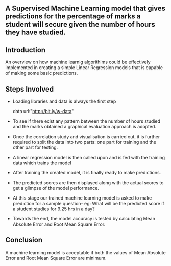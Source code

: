 ## A Supervised Machine Learning model that gives predictions for the percentage of marks a student will secure given the number of hours they have studied.

## Introduction

An overview on how machine learnig algorithims could be effectively implemented in creating a simple Linear Regression models that is capable of making some basic predictions.


## Steps Involved

* Loading libraries and data is always the first step

    data url:"http://bit.ly/w-data"

* To see if there exist any pattern between the number of hours studied and the marks obtained a graphical evaluation approach is adopted.

* Once the correlation study and visualisation is carried out, it is further required to split the data into two parts: one part for training and the other part for testing.

* A linear regression model is then called upon and is fed with the training data which trains the model

* After training the created model, it is finally ready to make predictions.

* The predicted scores are then displayed along with the actual scores to get a glimpse of the model performance.

* At this stage our trained machine learning model is asked to make prediction for a sample question-
    eg: What will be the predicted score if a student studies for 9.25 hrs in a day?

* Towards the end, the model accuracy is tested by calculating Mean Absolute Error and Root Mean Square Error.


## Conclusion

A machine learning model is acceptable if both the values of Mean Absolute Error and Root Mean Square Error are minimum.


